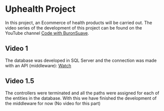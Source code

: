 # Uphealth Project
In this project, an Ecommerce of health products will be carried out. The video series of the development of this project can be found on the YouTube channel [Code with BuronSuave](https://www.youtube.com/channel/UCoApDS9-1y6QqaZAvMu8AeA).

## Video 1
The database was developed in SQL Server and the connection was made with an API (middleware): [Watch](https://www.youtube.com/watch?v=UdtbK3_fn8c&t=2771s)

## Video 1.5
The controllers were terminated and all the paths were assigned for each of the entities in the database. With this we have finished the development of the middleware for now (No video for this part)
